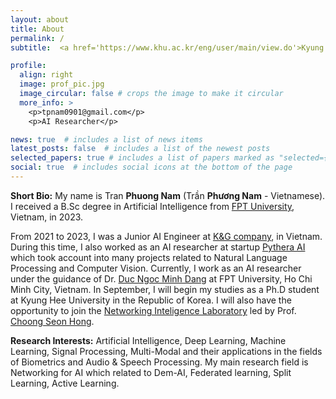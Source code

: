 ```yaml
---
layout: about
title: About
permalink: /
subtitle:  <a href='https://www.khu.ac.kr/eng/user/main/view.do'>Kyung Hee University, Suwon Campus, Republic of Korea</a> || <a href='https://uni.fpt.edu.vn/en-US/home'>FPTU University, Ho Chi Minh Campus, Vietnam</a>

profile:
  align: right
  image: prof_pic.jpg
  image_circular: false # crops the image to make it circular
  more_info: >
    <p>tpnam0901@gmail.com</p>
    <p>AI Researcher</p>

news: true  # includes a list of news items
latest_posts: false  # includes a list of the newest posts
selected_papers: true # includes a list of papers marked as "selected={true}"
social: true  # includes social icons at the bottom of the page
---
```


**Short Bio:** My name is Tran **Phuong Nam**  (Trần **Phương Nam** - Vietnamese). I received a B.Sc degree in Artificial Intelligence from <a href="https://uni.fpt.edu.vn/en-US/home">FPT University</a>, Vietnam, in 2023.

From 2021 to 2023, I was a Junior AI Engineer at <a href="http://www.kng.vn/">K&G company</a>, in Vietnam. During this time, I also worked as an AI researcher at startup <a href="https://www.linkedin.com/company/pythera-ai/about/">Pythera AI</a> which took account into many projects related to Natural Language Processing and Computer Vision. Currently, I work as an AI researcher under the guidance of Dr. <a href="https://dnmduc.github.io/">Duc Ngoc Minh Dang</a> at FPT University, Ho Chi Minh City, Vietnam. In September, I will begin my studies as a Ph.D student at Kyung Hee University in the Republic of Korea. I will also have the opportunity to join the <a href="http://networking.khu.ac.kr/"> Networking Inteligence Laboratory</a> led by Prof. <a href="https://scholar.google.com/citations?user=oKANWloAAAAJ">Choong Seon Hong</a>.

**Research Interests:** Artificial Intelligence, Deep Learning, Machine Learning, Signal Processing, Multi-Modal and their applications in the fields of Biometrics and Audio & Speech Processing. My main research field is Networking for AI which related to Dem-AI, Federated learning, Split Learning, Active Learning.

